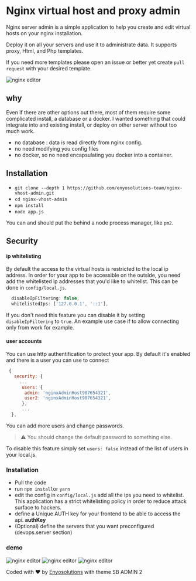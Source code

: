 # Nginx virtual host and proxy admin

Nginx server admin is a simple application to help you create and edit virtual hosts on your nginx installation.

Deploy it on all your servers and use it to administrate data.
It supports proxy, Html, and Php templates.

If you need more templates please open an issue or better yet create `pull request` with your desired template.

![nginx editor](./examples/homepage.png)

## why

Even if there are other options out there, most of them require some complicated install, a database or a docker. I wanted something that could integrate into and existing install, or deploy on other server without too much work.

- no database : data is read directly from nginx config.
- no need modifying you config files
- no docker, so no need encapsulating you docker into a container.

## Installation

- `git clone --depth 1 https://github.com/enyosolutions-team/nginx-vhost-admin.git`
- `cd nginx-vhost-admin`
- `npm install`
- `node app.js`

You can and should put the behind a node process manager, like `pm2`.

## Security

#### ip whitelisting

By default the access to the virtual hosts is restricted to the local ip address.
In order for your app to be accessible on the outside, you need add the whitelisted ip addresses that you'd like to whitelist. This can be done in `config/local.js`.

```javascript
  disableIpFiltering: false,
  whitelistedIps: ['127.0.0.1', '::1'],
```

If you don't need this feature you can disable it by setting `disableIpFiltering` to `true`.
An example use case if to allow connecting only from work for example.

#### user accounts

You can use http authentification to protect your app. By default it's enabled and there is a user you can use to connect

```javascript
 {
   security: {
     ...
      users: {
       admin: 'nginxAdminHost987654321',
       user2: 'nginxAdminHost987654321',
      },
      ...
  },
```

You can add more users and change passwords.

> ⚠️ You should change the default password to something else.

To disable this feature simply set `users: false` instead of the list of users in your local.js.

### Installation

- Pull the code
- run `npm install`or `yarn`
- edit the config in `config/local.js` add all the ips you need to whitelist. This application has a strict whitelisting policy in order to reduce attack surface to hackers.
- define a Unique AUTH key for your frontend to be able to access the api. **authKey**
- (Optional) define the servers that you want preconfigured (devops.server section)

### demo

![nginx editor](./examples/homepage.png)
![nginx editor](./examples/create.png)
![nginx editor](./examples/edit.png)

<div class="copyright text-center my-auto">
                <span>Coded with ❤️ by  <a href="https://www.enyosolutions.com" target="_blank">Enyosolutions</a></span> with theme SB ADMIN 2
              </div>
